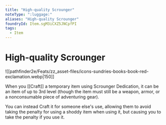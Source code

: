 ```yaml
---
title: "High-quality Scrounger"
noteType: ":luggage:"
aliases: "High-quality Scrounger"
foundryId: Item.sgM3iCXZ5JNCpfPI
tags:
  - Item
---
```


# High-quality Scrounger
![[pathfinder2e/Feats/zz_asset-files/icons-sundries-books-book-red-exclamation.webp|150]]

When you [[Craft]] a temporary item using Scrounger Dedication, it can be an item of up to 3rd level (though the item must still be a weapon, armor, or a nonconsumable piece of adventuring gear).

You can instead Craft it for someone else's use, allowing them to avoid taking the penalty for using a shoddy item when using it, but causing you to take the penalty if you use it.
